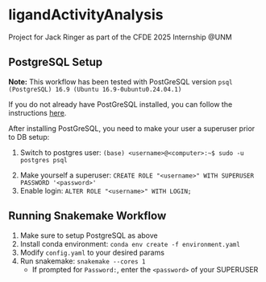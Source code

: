 # ligandActivityAnalysis

Project for Jack Ringer as part of the CFDE 2025 Internship @UNM

## PostgreSQL Setup

**Note:** This workflow has been tested with PostGreSQL version `psql (PostgreSQL) 16.9 (Ubuntu 16.9-0ubuntu0.24.04.1)`

If you do not already have PostGreSQL installed, you can follow the instructions [here](https://www.postgresql.org/download/).

After installing PostGreSQL, you need to make your user a superuser prior to DB setup:

1. Switch to postgres user: `(base) <username>@<computer>:~$ sudo -u postgres psql`

2) Make yourself a superuser: `CREATE ROLE "<username>" WITH SUPERUSER PASSWORD '<password>'`
3) Enable login: `ALTER ROLE "<username>" WITH LOGIN;`

## Running Snakemake Workflow

1. Make sure to setup PostgreSQL as above
2. Install conda environment: `conda env create -f environment.yaml`
3. Modify `config.yaml` to your desired params
4. Run snakemake: `snakemake --cores 1`
   - If prompted for `Password:`, enter the `<password>` of your SUPERUSER
